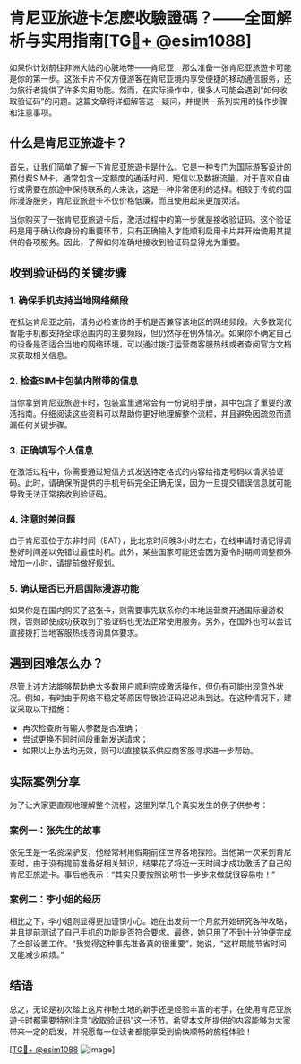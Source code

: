 # 肯尼亚旅遊卡怎麽收驗證碼？——全面解析与实用指南[[TG💪+ @esim1088](https://t.me/s/esim1088)]

如果你计划前往非洲大陆的心脏地带——肯尼亚，那么准备一张肯尼亚旅遊卡可能是你的第一步。这张卡片不仅方便游客在肯尼亚境内享受便捷的移动通信服务，还为旅行者提供了许多实用功能。然而，在实际操作中，很多人可能会遇到“如何收取验证码”的问题。这篇文章将详细解答这一疑问，并提供一系列实用的操作步骤和注意事项。

## 什么是肯尼亚旅遊卡？

首先，让我们简单了解一下肯尼亚旅遊卡是什么。它是一种专门为国际游客设计的预付费SIM卡，通常包含一定额度的通话时间、短信以及数据流量。对于喜欢自由行或需要在旅途中保持联系的人来说，这是一种非常便利的选择。相较于传统的国际漫游服务，肯尼亚旅遊卡不仅价格低廉，而且使用起来更加灵活。

当你购买了一张肯尼亚旅遊卡后，激活过程中的第一步就是接收验证码。这个验证码是用于确认你身份的重要环节，只有正确输入才能顺利启用卡片并开始使用其提供的各项服务。因此，了解如何准确地接收到验证码显得尤为重要。

## 收到验证码的关键步骤

### 1. 确保手机支持当地网络频段

在抵达肯尼亚之前，请务必检查你的手机是否兼容该地区的网络频段。大多数现代智能手机都支持全球范围内的主要频段，但仍然存在例外情况。如果你不确定自己的设备是否适合当地的网络环境，可以通过拨打运营商客服热线或者查阅官方文档来获取相关信息。

### 2. 检查SIM卡包装内附带的信息

当你拿到肯尼亚旅遊卡时，包装盒里通常会有一份说明手册，其中包含了重要的激活指南。仔细阅读这些资料可以帮助你更好地理解整个流程，并且避免因疏忽而遗漏任何关键步骤。

### 3. 正确填写个人信息

在激活过程中，你需要通过短信方式发送特定格式的内容给指定号码以请求验证码。此时，请确保所提供的手机号码完全正确无误，因为一旦提交错误信息就可能导致无法正常接收到验证码。

### 4. 注意时差问题

由于肯尼亚位于东非时间（EAT），比北京时间晚3小时左右，在线申请时请记得调整好时间差以免错过最佳时机。此外，某些国家可能还会因为夏令时期间调整额外增加一小时，请提前做好规划。

### 5. 确认是否已开启国际漫游功能

如果你是在国内购买了这张卡，则需要事先联系你的本地运营商开通国际漫游权限，否则即使成功获取到了验证码也无法正常使用服务。另外，在国外也可以尝试直接拨打当地客服热线咨询具体要求。

## 遇到困难怎么办？

尽管上述方法能够帮助绝大多数用户顺利完成激活操作，但仍有可能出现意外状况。例如，有时由于网络不稳定等原因导致验证码迟迟未到达。在这种情况下，建议采取以下措施：

- 再次检查所有输入参数是否准确；
- 尝试更换不同时间段重新发送请求；
- 如果以上办法均无效，则可以直接联系供应商客服寻求进一步帮助。

## 实际案例分享

为了让大家更直观地理解整个流程，这里列举几个真实发生的例子供参考：

### 案例一：张先生的故事

张先生是一名资深驴友，他经常利用假期前往世界各地探险。当他第一次来到肯尼亚时，由于没有提前准备好相关知识，结果花了将近一天时间才成功激活了自己的肯尼亚旅遊卡。事后他表示：“其实只要按照说明书一步步来做就很容易啦！”

### 案例二：李小姐的经历

相比之下，李小姐则显得更加谨慎小心。她在出发前一个月就开始研究各种攻略，并且提前测试了自己手机的功能是否符合要求。最终，她只用了不到十分钟便完成了全部设置工作。“我觉得这种事先准备真的很重要”，她说，“这样既能节省时间又能减少麻烦。”

## 结语

总之，无论是初次踏上这片神秘土地的新手还是经验丰富的老手，在使用肯尼亚旅遊卡时都需要特别注意“收取验证码”这一环节。希望本文所提供的内容能够为大家带来一定的启发，并祝愿每一位读者都能享受到愉快顺畅的旅程体验！

[[TG💪+ @esim1088](https://t.me/s/esim1088) ![Image](https://i.postimg.cc/4NQfJmqS/Snipaste-2025-05-13-00-14-12.png)]